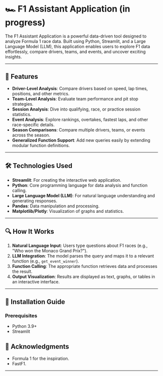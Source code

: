 # 🏎️ F1 Assistant Application (in progress)

The F1 Assistant Application is a powerful data-driven tool designed to analyze Formula 1 race data. Built using Python, Streamlit, and a Large Language Model (LLM), this application enables users to explore F1 data effortlessly, compare drivers, teams, and events, and uncover exciting insights.

---

## 🚀 Features

- **Driver-Level Analysis**: Compare drivers based on speed, lap times, positions, and other metrics.
- **Team-Level Analysis**: Evaluate team performance and pit stop strategies.
- **Session Analysis**: Dive into qualifying, race, or practice session statistics.
- **Event Analysis**: Explore rankings, overtakes, fastest laps, and other race-specific details.
- **Season Comparisons**: Compare multiple drivers, teams, or events across the season.
- **Generalized Function Support**: Add new queries easily by extending modular function definitions.
  
---


## 🛠️ Technologies Used

- **Streamlit**: For creating the interactive web application.
- **Python**: Core programming language for data analysis and function calling.
- **Large Language Model (LLM)**: For natural language understanding and generating responses.
- **Pandas**: Data manipulation and processing.
- **Matplotlib/Plotly**: Visualization of graphs and statistics.

---

## 🔍 How It Works

1. **Natural Language Input**: Users type questions about F1 races (e.g., "Who won the Monaco Grand Prix?").
2. **LLM Integration**: The model parses the query and maps it to a relevant function (e.g., `get_event_winner`).
3. **Function Calling**: The appropriate function retrieves data and processes the result.
4. **Output Visualization**: Results are displayed as text, graphs, or tables in an interactive interface.

---

## 🧰 Installation Guide

### Prerequisites
- Python 3.9+
- Streamlit


## 🌟 Acknowledgments

- Formula 1 for the inspiration.
- FastF1.

---

